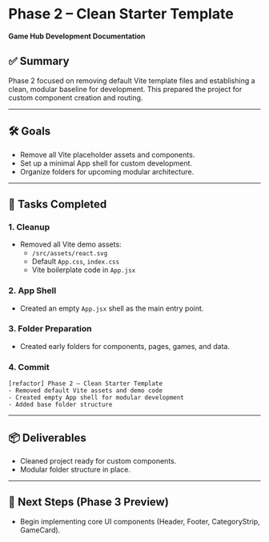 # Phase 2 – Clean Starter Template
**Game Hub Development Documentation**

## ✅ Summary
Phase 2 focused on removing default Vite template files and establishing a clean, modular baseline for development. This prepared the project for custom component creation and routing.

---

## 🛠 Goals
- Remove all Vite placeholder assets and components.
- Set up a minimal App shell for custom development.
- Organize folders for upcoming modular architecture.

---

## 📂 Tasks Completed

### 1. Cleanup
- Removed all Vite demo assets:
  - `/src/assets/react.svg`
  - Default `App.css`, `index.css`
  - Vite boilerplate code in `App.jsx`

### 2. App Shell
- Created an empty `App.jsx` shell as the main entry point.

### 3. Folder Preparation
- Created early folders for components, pages, games, and data.

### 4. Commit
```
[refactor] Phase 2 – Clean Starter Template
- Removed default Vite assets and demo code
- Created empty App shell for modular development
- Added base folder structure
```

---

## 📦 Deliverables
- Cleaned project ready for custom components.
- Modular folder structure in place.

---

## 🧭 Next Steps (Phase 3 Preview)
- Begin implementing core UI components (Header, Footer, CategoryStrip, GameCard).
